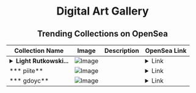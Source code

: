 <div align="center">

# Digital Art Gallery

## Trending Collections on OpenSea

| Collection Name                       | Image                                                                                     | Description                       | OpenSea Link                                                                                          |
|---------------------------------------|-------------------------------------------------------------------------------------------|-----------------------------------|--------------------------------------------------------------------------------------------------------|
| **<details><summary>Light Rutkowski...</summary>Light Rutkowski -</details>** | ![Image](https://i.seadn.io/s/raw/files/0c24c7b1abe769bb2eb4b0571cccb287.jpg?w=500&auto=format?w=200&auto=format) |  | <details><summary>Link</summary>[Light Rutkowski -](https://opensea.io/collection/light-rutkowski)</details> |
| *** piite** | ![Image](https://i.seadn.io/s/raw/files/538619bab59e83c04a8cdff3468f7ba8.png?w=500&auto=format?w=200&auto=format) |  | <details><summary>Link</summary>[* piite](https://opensea.io/collection/piite)</details> |
| *** gdoyc** | ![Image](https://i.seadn.io/s/raw/files/6874a9071e8b09f254c113e67175796c.png?w=500&auto=format?w=200&auto=format) |  | <details><summary>Link</summary>[* gdoyc](https://opensea.io/collection/gdoyc)</details> |

</div>